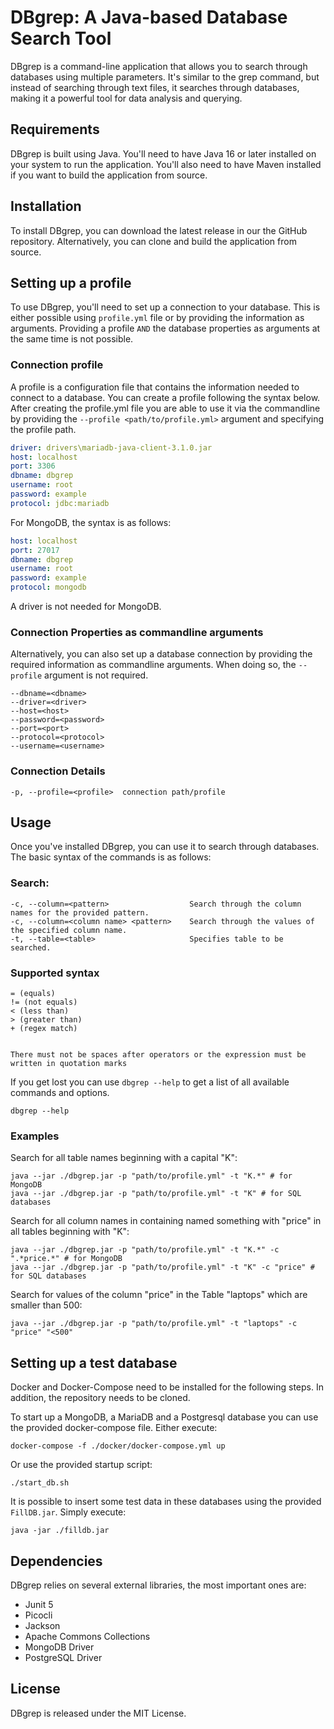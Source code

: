 # DBgrep: A Java-based Database Search Tool

DBgrep is a command-line application that allows you to search through databases using multiple parameters. It's similar to the grep command, but instead of searching through text files, it searches through databases, making it a powerful tool for data analysis and querying.

## Requirements

DBgrep is built using Java. You'll need to have Java 16 or later installed on your system to run the application. You'll also need to have Maven installed if you want to build the application from source.

## Installation

To install DBgrep, you can download the latest release in our the GitHub repository. Alternatively, you can clone and build the application from source.


## Setting up a profile

To use DBgrep, you'll need to set up a connection to your database. This is either possible using ``profile.yml`` file or by providing the information as arguments. Providing a profile ``AND`` the database properties as arguments at the same time is not possible.

### Connection profile

A profile is a configuration file that contains the information needed to connect to a database. You can create a
profile following the syntax below. After creating the profile.yml file you are able to use it via the commandline by
providing the ``--profile <path/to/profile.yml>`` argument and specifying the profile path.

```yaml
driver: drivers\mariadb-java-client-3.1.0.jar
host: localhost
port: 3306
dbname: dbgrep
username: root
password: example
protocol: jdbc:mariadb
```

For MongoDB, the syntax is as follows:

```yaml
host: localhost
port: 27017
dbname: dbgrep
username: root
password: example
protocol: mongodb
```

A driver is not needed for MongoDB.

### Connection Properties as commandline arguments

Alternatively, you can also set up a database connection by providing the required information as commandline arguments.
When doing so, the ``--profile`` argument is not required.

```shell
--dbname=<dbname>
--driver=<driver>
--host=<host>
--password=<password>
--port=<port>
--protocol=<protocol>
--username=<username>
```

### Connection Details

```shell
-p, --profile=<profile>  connection path/profile
```

## Usage
Once you've installed DBgrep, you can use it to search through databases. The basic syntax of the commands is as follows:

### Search:

```
-c, --column=<pattern>                  Search through the column names for the provided pattern.
-c, --column=<column name> <pattern>    Search through the values of the specified column name.
-t, --table=<table>                     Specifies table to be searched.
```

### Supported syntax

```
= (equals)
!= (not equals)
< (less than)
> (greater than) 
+ (regex match)


There must not be spaces after operators or the expression must be written in quotation marks
```

If you get lost you can use `dbgrep --help` to get a list of all available commands and options.

``` shell
dbgrep --help
```

### Examples

Search for all table names beginning with a capital "K":

```shell
java --jar ./dbgrep.jar -p "path/to/profile.yml" -t "K.*" # for MongoDB
java --jar ./dbgrep.jar -p "path/to/profile.yml" -t "K" # for SQL databases
```

Search for all column names in containing named something with "price" in all tables beginning with "K":

```shell
java --jar ./dbgrep.jar -p "path/to/profile.yml" -t "K.*" -c ".*price.*" # for MongoDB
java --jar ./dbgrep.jar -p "path/to/profile.yml" -t "K" -c "price" # for SQL databases
```

Search for values of the column "price" in the Table "laptops" which are smaller than 500:

```shell
java --jar ./dbgrep.jar -p "path/to/profile.yml" -t "laptops" -c "price" "<500"
```

## Setting up a test database

Docker and Docker-Compose need to be installed for the following steps. In addition, the repository needs to be cloned.

To start up a MongoDB, a MariaDB and a Postgresql database you can use the provided docker-compose file.
Either execute:

```shell
docker-compose -f ./docker/docker-compose.yml up
```

Or use the provided startup script:

```shell
./start_db.sh
```

It is possible to insert some test data in these databases using the provided `FillDB.jar`.
Simply execute:

```shell
java -jar ./filldb.jar
```

## Dependencies

DBgrep relies on several external libraries, the most important ones are:

- Junit 5
- Picocli
- Jackson
- Apache Commons Collections
- MongoDB Driver
- PostgreSQL Driver


## License
DBgrep is released under the MIT License.
